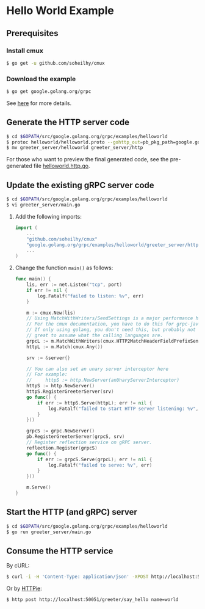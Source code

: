 # Hello World Example

## Prerequisites

### Install cmux

```bash
$ go get -u github.com/soheilhy/cmux
```

### Download the example

```bash
$ go get google.golang.org/grpc
```

See [here][1] for more details.

## Generate the HTTP server code

```bash
$ cd $GOPATH/src/google.golang.org/grpc/examples/helloworld
$ protoc helloworld/helloworld.proto --gohttp_out=pb_pkg_path=google.golang.org/grpc/examples/helloworld/helloworld:greeter_server
$ mv greeter_server/helloworld greeter_server/http
```

For those who want to preview the final generated code, see the pre-generated file [helloworld.http.go](helloworld.http.go).

## Update the existing gRPC server code

```bash
$ cd $GOPATH/src/google.golang.org/grpc/examples/helloworld
$ vi greeter_server/main.go
```

1. Add the following imports:

    ```go
    import (
    	...
    	"github.com/soheilhy/cmux"
    	"google.golang.org/grpc/examples/helloworld/greeter_server/http"
    	...
    )
    ```

2. Change the function `main()` as follows:

    ```go
    func main() {
    	lis, err := net.Listen("tcp", port)
    	if err != nil {
    		log.Fatalf("failed to listen: %v", err)
    	}

    	m := cmux.New(lis)
    	// Using MatchWithWriters/SendSettings is a major performance hit (around 15%).
    	// Per the cmux documentation, you have to do this for grpc-java.
    	// If only using golang, you don't need this, but probably not
    	// great to assume what the calling languages are.
    	grpcL := m.MatchWithWriters(cmux.HTTP2MatchHeaderFieldPrefixSendSettings("content-type", "application/grpc"))
    	httpL := m.Match(cmux.Any())

    	srv := &server{}

    	// You can also set an unary server interceptor here
    	// For example:
    	//     httpS := http.NewServer(anUnaryServerInterceptor)
    	httpS := http.NewServer()
    	httpS.RegisterGreeterServer(srv)
    	go func() {
    		if err := httpS.Serve(httpL); err != nil {
    			log.Fatalf("failed to start HTTP server listening: %v", err)
    		}
    	}()

    	grpcS := grpc.NewServer()
    	pb.RegisterGreeterServer(grpcS, srv)
    	// Register reflection service on gRPC server.
    	reflection.Register(grpcS)
    	go func() {
    		if err := grpcS.Serve(grpcL); err != nil {
    			log.Fatalf("failed to serve: %v", err)
    		}
    	}()

    	m.Serve()
    }
    ```

## Start the HTTP (and gRPC) server

```bash
$ cd $GOPATH/src/google.golang.org/grpc/examples/helloworld
$ go run greeter_server/main.go
```

## Consume the HTTP service

By cURL:

```bash
$ curl -i -H 'Content-Type: application/json' -XPOST http://localhost:50051/greeter/say_hello -d '{"name": "world"}'
```

Or by [HTTPie][2]:

```bash
$ http post http://localhost:50051/greeter/say_hello name=world
```


[1]: http://www.grpc.io/docs/quickstart/go.html#download-the-example
[2]: https://github.com/jakubroztocil/httpie
